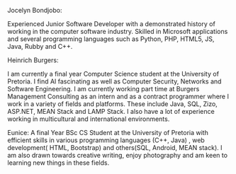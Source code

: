 Jocelyn Bondjobo: 

Experienced Junior Software Developer with a demonstrated history of working in the computer software industry. Skilled in Microsoft applications and several programming languages such as Python, PHP, HTML5, JS, Java, Rubby and C++.

Heinrich Burgers:

I am currently a final year Computer Science student at the University of Pretoria. I find AI fascinating as well as Computer Security, Networks and Software Engineering. I am currently working part time at Burgers Management Consulting as an intern and as a contract programmer where I work in a variety of fields and platforms. These include Java, SQL, Zizo, ASP.NET, MEAN Stack and LAMP Stack. I also have a lot of experience working in multicultural and international environments.


Eunice:
A final Year BSc CS Student at the University of Pretoria with efficient skills in various programming languages (C++, Java) , web development( HTML, Bootstrap) and others(SQL, Android, MEAN stack). I am also drawn towards creative writing, enjoy photography and am keen to learning new things in these fields.
